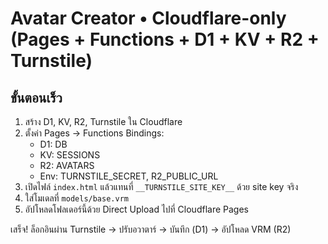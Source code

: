 # Avatar Creator • Cloudflare-only (Pages + Functions + D1 + KV + R2 + Turnstile)

## ขั้นตอนเร็ว
1) สร้าง D1, KV, R2, Turnstile ใน Cloudflare
2) ตั้งค่า Pages → Functions Bindings:
   - D1: DB
   - KV: SESSIONS
   - R2: AVATARS
   - Env: TURNSTILE_SECRET, R2_PUBLIC_URL
3) เปิดไฟล์ `index.html` แล้วแทนที่ `__TURNSTILE_SITE_KEY__` ด้วย site key จริง
4) ใส่โมเดลที่ `models/base.vrm`
5) อัปโหลดโฟลเดอร์นี้ด้วย Direct Upload ไปที่ Cloudflare Pages

เสร็จ! ล็อกอินผ่าน Turnstile → ปรับอวาตาร์ → บันทึก (D1) → อัปโหลด VRM (R2)

